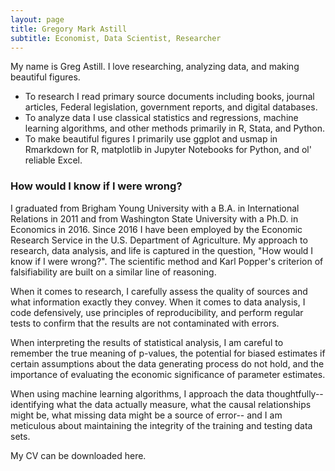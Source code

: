 ```yaml
---
layout: page
title: Gregory Mark Astill
subtitle: Economist, Data Scientist, Researcher
---
```


My name is Greg Astill. I love researching, analyzing data, and making beautiful figures. 

- To research I read primary source documents including books, journal articles, Federal legislation, government reports, and digital databases. 
- To analyze data I use classical statistics and regressions, machine learning algorithms, and other methods primarily in R, Stata, and Python.
- To make beautiful figures I primarily use ggplot and usmap in Rmarkdown for R, matplotlib in Jupyter Notebooks for Python, and ol' reliable Excel.

### How would I know if I were wrong?

I graduated from Brigham Young University with a B.A. in International Relations in 2011 and from Washington State University with a Ph.D. in Economics in 2016. Since 2016 I have been employed by the Economic Research Service in the U.S. Department of Agriculture. My approach to research, data analysis, and life is captured in the question, "How would I know if I were wrong?". The scientific method and Karl Popper's criterion of falsifiability are built on a similar line of reasoning.

When it comes to research, I carefully assess the quality of sources and what information exactly they convey. When it comes to data analysis, I code defensively, use principles of reproducibility, and perform regular tests to confirm that the results are not contaminated with errors. 

When interpreting the results of statistical analysis, I am careful to remember the true meaning of p-values, the potential for biased estimates if certain assumptions about the data generating process do not hold, and the importance of evaluating the economic significance of parameter estimates. 

When using machine learning algorithms, I approach the data thoughtfully--identifying what the data actually measure, what the causal relationships might be, what missing data might be a source of error-- and I am meticulous about maintaining the integrity of the training and testing data sets. 

My CV can be downloaded here. 
